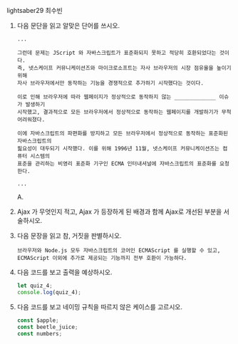 lightsaber29 최수빈
1. 다음 문단을 읽고 알맞은 단어를 쓰시오.
    
    ```
    ...
    
    그런데 문제는 JScript 와 자바스크립트가 표준화되지 못하고 적당히 호환되었다는 것이다.
    즉, 넷스케이프 커뮤니케이션즈와 마이크로소프트는 자사 브라우저의 시장 점유율을 높이기 위해
    자사 브라우저에서만 동작하는 기능을 경쟁적으로 추가하기 시작했다는 것이다.
    
    이로 인해 브라우저에 따라 웹페이지가 정상적으로 동작하지 않는 _____________ 이슈가 발생하기
    시작했고, 결과적으로 모든 브라우저에서 정상적으로 동작하는 웹페이지를 개발하기가 무척 어려워졌다.
    
    이에 자바스크립트의 파편화를 방지하고 모든 브라우저에서 정상적으로 동작하는 표준화된 자바스크립트의
    핊요성이 대두되기 시작했다. 이를 위해 1996년 11월, 넷스케이프 커뮤니케이션즈는 컴퓨터 시스템의
    표준을 관리하는 비영리 표준화 기구인 ECMA 인터내셔널에 자바스크립트의 표준화를 요청한다.
    
    ...
    ```
    
    A.
    

2. Ajax 가 무엇인지 적고, Ajax 가 등장하게 된 배경과 함께 Ajax로 개선된 부분을 서술하시오.
    

3.  다음 문장을 읽고 참, 거짓을 판별하시오.
    
    ```
    브라우저와 Node.js 모두 자바스크립트의 코어인 ECMAScript 를 실행할 수 있고,
    ECMAScript 이외에 추가로 제공되는 기능까지 전부 호환이 가능하다.
    ```
    

4. 다음 코드를 보고 출력을 예상하시오.
    
    ```jsx
    let quiz_4;
    console.log(quiz_4);
    ```
    

5. 다음 코드를 보고 네이밍 규칙을 따르지 않은 케이스를 고르시오.
    
    ```jsx
    const $apple;
    const beetle_juice;
    const numbers;
    ```